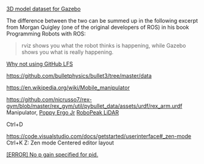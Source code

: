 

[3D model dataset for Gazebo](https://data.nvision2.eecs.yorku.ca/3DGEMS/)

The difference between the two can be summed up in the following excerpt from Morgan Quigley (one of the original developers of ROS) in his book Programming Robots with ROS:
> rviz shows you what the robot thinks is happening, while Gazebo shows you what is really happening.

[Why not using GitHub LFS](https://news.ycombinator.com/item?id=27135548)

https://github.com/bulletphysics/bullet3/tree/master/data

https://en.wikipedia.org/wiki/Mobile_manipulator

https://github.com/nicrusso7/rex-gym/blob/master/rex_gym/util/pybullet_data/assets/urdf/rex_arm.urdf
Manipulator, [Poppy Ergo Jr](https://github.com/poppy-project/poppy_ergo_jr_description)
[RoboPeak LiDAR](http://www.robopeak.com/blog/?cat=5)

Ctrl+D

https://code.visualstudio.com/docs/getstarted/userinterface#_zen-mode
Ctrl+K Z: Zen mode
Centered editor layout

[[ERROR] No p gain specified for pid.](https://answers.ros.org/question/293830/what-is-the-fix-for-no-p-gain-specified-for-pid-namespace-gazebo_ros_controlpid_gainsback_right_wheel_joint-ros-melodic/?answer=317092#post-id-317092)